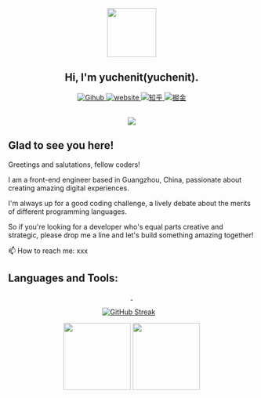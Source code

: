 

<div id="header" align="center">
  <img src="https://media.giphy.com/media/M9gbBd9nbDrOTu1Mqx/giphy.gif" width="100"/><br>
  
  ## Hi, I'm yuchenit(yuchenit).
  <div id="badges">
  <a href="https://github.com/zxpsuper">
    <img src="https://img.shields.io/badge/Github-black?style=for-the-badge&logo=github&logoColor=white" alt="Gihub"/>
  </a>
  <a href="https://zxpsuper.github.io/">
    <img src="https://img.shields.io/badge/Website-greenblue?style=for-the-badge&logo=Google-chrome&logoColor=white" alt="website"/>
  </a>
  <a href="https://www.zhihu.com/people/super-32-94-54">
    <img src="https://img.shields.io/badge/yuchenit-1772f6?style=for-the-badge&logo=zhihu&logoColor=white" alt="知乎"/>
  </a>
  <a href="https://juejin.cn/user/1398234519963565/posts">
    <img src="https://img.shields.io/badge/yuchenit-1e80ff?style=for-the-badge&logo=juejin&logoColor=white" alt="掘金"/>
  </a>
</div>
</div> 
<br> 
<div align="center">
  
![](https://komarev.com/ghpvc/?username=zxpsuper&color=ff69b4&label=PV+Since+2020-10-18)

</div>

## Glad to see you here!

Greetings and salutations, fellow coders! 

I am a front-end engineer based in Guangzhou, China, passionate about creating amazing digital experiences.

I'm always up for a good coding challenge, a lively debate about the merits of different programming languages. 

So if you're looking for a developer who's equal parts creative and strategic, please drop me a line and let's build something amazing together!   

📫 How to reach me: xxx

## Languages and Tools:

<p align="center"> 
    <a href="#"> 
        <img src="https://img.shields.io/badge/Java-F7DF1E?style=for-the-badge&logo=javascript&logoColor=black" alt="" height=""/> 
    </a>
    <a href="#"> 
        <img src="https://img.shields.io/badge/HTML5-E34F26?style=for-the-badge&logo=html5&logoColor=white" alt="" height=""/> 
    </a>
</p> 

<!-- Streaks, github stat and most used languages. -->
<div align="center"> 

[![GitHub Streak](http://github-readme-streak-stats.herokuapp.com?user=yuchenit)](https://git.io/streak-stats)
&nbsp;&nbsp;
</div>

<div align="center"> 
<img align="" height="137px" src="https://github-readme-stats.vercel.app/api?username=yuchenit&show_icons=true&include_all_commits=true&line_height=21&FFFC79,73FA79&theme=graywhite&locale=en" />
<img align="" height="137px" src="https://github-readme-stats.vercel.app/api/top-langs/?username=yuchenit&hide_title=true&layout=compact&theme=graywhite&locale=en" />
</div>
